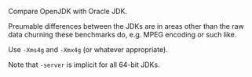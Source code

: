 Compare OpenJDK with Oracle JDK.

Preumable differences between the JDKs are in areas other than the raw data churning these benchmarks do, e.g. MPEG encoding or such like.

Use `-Xms4g` and `-Xmx4g` (or whatever appropriate).

Note that `-server` is implicit for all 64-bit JDKs.
